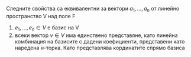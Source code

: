 Следните свойства са еквивалентни за вектори $a_1,\dots,a_n$ от линейно пространство V над поле F
1) $e_1,\dots,e_{n}\in V$ е базис на V
2) всеки вектор $v\in V$ има единствено представяне, като линейна комбинация на базисите с дадени коефициенти, представени като наредена н-торка. Като представлява кординатите спрямо базиса